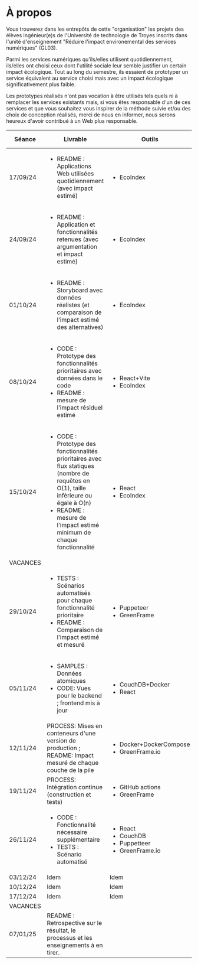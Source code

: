 # À propos

Vous trouverez dans les entrepôts de cette "organisation" les projets des élèves ingénieur(e)s de l'Université de technologie de Troyes inscrits dans l'unité d'enseignement "Réduire l'impact environemental des services numériques" (GL03).

Parmi les services numériques qu'ils/elles utilisent quotidiennement, ils/elles ont choisi ceux dont l'utilité sociale leur semble justifier un certain impact écologique.
Tout au long du semestre, ils essaient de prototyper un service équivalent au service choisi mais avec un impact écologique significativement plus faible.

Les prototypes réalisés n'ont pas vocation à être utilisés tels quels ni à remplacer les services existants mais, si vous êtes responsable d'un de ces services et que vous souhaitez vous inspirer de la méthode suivie et/ou des choix de conception réalisés, merci de nous en informer, nous serons heureux d'avoir contribué à un Web plus responsable.

| Séance   | Livrable | Outils | Topo ou tuto | Acquis d'apprentissage |
| -------- | -------- | ------ | ------------ | ---------------------- |
| 17/09/24 | <ul><li>README : Applications Web utilisées quotidiennement (avec impact estimé)</li></ul> | <ul><li>EcoIndex</li></ul> | Impacts du numérique (enjeux, mesures, capacité d'action) + Tuto EcoIndex | 
| 24/09/24 | <ul><li>README : Application et fonctionnalités retenues (avec argumentation et impact estimé)</li></ul> | <ul><li>EcoIndex</li></ul> | Impact vs utilité sociale |
| 01/10/24 | <ul><li>README : Storyboard avec données réalistes (et comparaison de l'impact estimé des alternatives)</li></ul> | <ul><li>EcoIndex</li></ul> | Tuto sur un exemple ("lire la presse quotidienne") |
| 08/10/24 | <ul><li>CODE : Prototype des fonctionnalités prioritaires avec données dans le code</li><li> README : mesure de l'impact résiduel estimé | <ul><li>React+Vite</li><li>EcoIndex</li></ul> | Tuto avec React+Vite (composants, états et propriétés, transpilation) |
| 15/10/24 | <ul><li>CODE : Prototype des fonctionnalités prioritaires avec flux statiques (nombre de requêtes en O(1), taille infèrieure ou égale à O(n)</li><li>README : mesure de l'impact estimé minimum de chaque fonctionnalité</li></ul> | <ul><li>React</li><li>EcoIndex</li></ul> | <ul><li>Tuto (avec fetch et useEffect)</li><li>Topo : notions de complexité</li></ul> | 
| VACANCES |
| 29/10/24 | <ul><li>TESTS : Scénarios automatisés pour chaque fonctionnalité prioritaire</li><li>README : Comparaison de l'impact estimé et mesuré</li> | <ul><li>Puppeteer</li><li>GreenFrame</li>| <ul><li>Tuto Puppeteer+GreenFrame</li><li>Topo : Qu'est-ce qui consomme de l'énergie dans un logiciel ?</li></ul>
| 05/11/24 | <ul><li>SAMPLES : Données atomiques</li><li>CODE: Vues pour le backend ; frontend mis à jour</li></ul> | <ul><li>CouchDB+Docker</li><li>React</li></ul> | Tuto (avec découpage en documents et implémentation de vues CouchDB) |
| 12/11/24 | PROCESS: Mises en conteneurs d'une version de production ; README: Impact mesuré de chaque couche de la pile | <ul><li>Docker+DockerCompose</li><li>GreenFrame.io</li></ul> | Tuto (Dockerfile, DockerCompose, GreenFrame.io) |
| 19/11/24 | PROCESS: Intégration continue (construction et tests) | <ul><li>GitHub actions</li><li>GreenFrame</li></ul> | Tuto (GitHub actions et GreenFrame.io) |
| 26/11/24 | <ul><li>CODE : Fonctionnalité nécessaire supplémentaire</li><li>TESTS : Scénario automatisé</li></ul> | <ul><li>React</li><li>CouchDB</li><li>Puppetteer</li><li>GreenFrame.io</li></ul> |
| 03/12/24 | Idem | Idem |
| 10/12/24 | Idem | Idem |
| 17/12/24 | Idem | Idem |
| VACANCES |
| 07/01/25 | README : Retrospective sur le résultat, le processus et les enseignements à en tirer. | 
